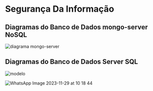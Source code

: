 # Segurança Da Informação

## Diagramas do Banco de Dados mongo-server NoSQL

![diagrama mongo-server](https://github.com/diiegobsilva/SegurancaInformacao/assets/88494278/c37228b2-47ef-4e93-b415-c7764904bedf)



## Diagramas do Banco de Dados Server SQL

![modelo](https://github.com/diiegobsilva/SegurancaInformacao/assets/88494278/0989322c-478b-4cb6-af49-2cdd0c86e02c)



![WhatsApp Image 2023-11-29 at 10 18 44](https://github.com/diiegobsilva/SegurancaInformacao/assets/88494278/e1eac972-8c82-42e3-9cac-aeaf51d068ed)

